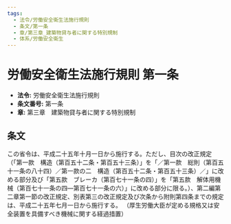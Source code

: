 ```yaml
---
tags:
  - 法令/労働安全衛生法施行規則
  - 条文/第一条
  - 章/第三章_建築物貸与者に関する特別規制
  - 体系/労働安全衛生
---
```

# 労働安全衛生法施行規則 第一条

- **法令:** 労働安全衛生法施行規則
- **条文番号:** 第一条
- **章:** 第三章　建築物貸与者に関する特別規制

## 条文
この省令は、平成二十五年十月一日から施行する。ただし、目次の改正規定（「第一款　構造（第百五十二条・第百五十三条）」を「／第一款　総則（第百五十一条の八十四）／第一款の二　構造（第百五十二条・第百五十三条）／」に改める部分及び「第五款　ブレーカ（第百七十一条の四）」を「第五款　解体用機械（第百七十一条の四―第百七十一条の六）」に改める部分に限る。）、第二編第二章第一節の改正規定、別表第三の改正規定及び次条から附則第四条までの規定は、平成二十五年七月一日から施行する。
（厚生労働大臣が定める規格又は安全装置を具備すべき機械に関する経過措置）

